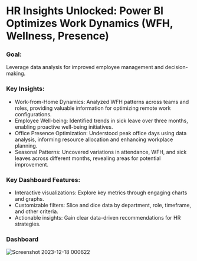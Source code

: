 # HR Insights Unlocked: Power BI Optimizes Work Dynamics (WFH, Wellness, Presence)

### Goal:
Leverage data analysis for improved employee management and decision-making.

### Key Insights:
- Work-from-Home Dynamics: Analyzed WFH patterns across teams and roles, providing valuable information for optimizing remote work configurations.
- Employee Well-being: Identified trends in sick leave over three months, enabling proactive well-being initiatives.
- Office Presence Optimization: Understood peak office days using data analysis, informing resource allocation and enhancing workplace planning.
- Seasonal Patterns: Uncovered variations in attendance, WFH, and sick leaves across different months, revealing areas for potential improvement.

### Key Dashboard Features:
- Interactive visualizations: Explore key metrics through engaging charts and graphs.
- Customizable filters: Slice and dice data by department, role, timeframe, and other criteria.
- Actionable insights: Gain clear data-driven recommendations for HR strategies.

### Dashboard
![Screenshot 2023-12-18 000622](https://github.com/ruchi-9/HR-Analytics/assets/42173689/7412734d-6080-4abb-b9a7-3344b96cb211)

